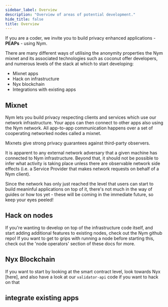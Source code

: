 ```yaml
---
sidebar_label: Overview
description: "Overview of areas of potential development."
hide_title: false
title: Overview
---
```


If you are a coder, we invite you to build privacy enhanced applications - **PEAPs** - using Nym.

There are many different ways of utilising the anonymity properties the Nym mixnet and its associated technologies such as coconut offer developers, and numerous levels of the stack at which to start developing: 

* Mixnet apps
* Hack on infrastructure
* Nyx blockchain 
* Integrations with existing apps 

## Mixnet 
Nym lets you build privacy respecting clients and services which use our network infrastructure. Your apps can then connect to other apps also using the Nym network. All app-to-app communication happens over a set of cooperating networked nodes called a mixnet.

Mixnets give strong privacy guarantees against third-party observers.

It is apparent to any external network adversary that a given machine has connected to Nym infrastructure. Beyond that, it should not be possible to infer what activity is taking place unless there are observable network side effects (i.e. a Service Provider that makes network requests on behalf of a Nym client).

Since the network has only just reached the level that users can start to build meaninful applications on top of it, there's not much in the way of guides or how tos yet - these will be coming in the immediate future, so keep your eyes peeled! 
				
## Hack on nodes
If you're wanting to develop on top of the infrastructure code itself, and start adding additional features to existing nodes, check out the Nym github repo! If you want to get to grips with running a node before starting this, check out the 'node operators' section of these docs for more.  

## Nyx Blockchain
If you want to start by looking at the smart contract level, look towards Nyx [here], and also have a look at our `validator-api` code if you want to hack on that 

## integrate existing apps 
